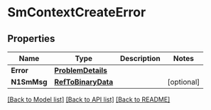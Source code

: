 # SmContextCreateError

## Properties
Name | Type | Description | Notes
------------ | ------------- | ------------- | -------------
**Error** | [**ProblemDetails**](ProblemDetails.md) |  | 
**N1SmMsg** | [**RefToBinaryData**](RefToBinaryData.md) |  | [optional] 

[[Back to Model list]](../README.md#documentation-for-models) [[Back to API list]](../README.md#documentation-for-api-endpoints) [[Back to README]](../README.md)


